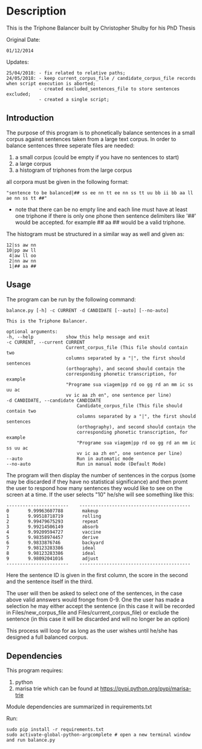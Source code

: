 Description
===========
This is the Triphone Balancer built by Christopher Shulby for his PhD Thesis

Original Date:

    01/12/2014

Updates:

    25/04/2018: - fix related to relative paths;
    24/05/2018: - keep current_corpus_file / candidate_corpus_file records when script execution is aborted;
                - created excluded_sentences_file to store sentences excluded;
                - created a single script;


Introduction
------------

The purpose of this program is to phonetically balance sentences in a small corpus against sentences taken from a large text corpus.
In order to balance sentences three seperate files are needed:
1. a small corpus (could be empty if you have no sentences to start)
2. a large corpus
3. a histogram of triphones from the large corpus

all corpora must be given in the following format:

    "sentence to be balanced|## ss ee nn tt ee nn ss tt uu bb ii bb aa ll ae nn ss tt ##"

* note that there can be no empty line and each line must have at least one triphone
if there is only one phone then sentence delimiters like '##' would be accepted.
for example ## aa ## would be a valid triphone.

The histogram must be structured in a similar way as well and given as:

    12|ss aw nn
    10|pp aw ll
     4|aw ll oo
     2|nn aw nn
     1|## aa ##

Usage
-----
The program can be run by the following command:

    balance.py [-h] -c CURRENT -d CANDIDATE [--auto] [--no-auto]

    This is the Triphone Balancer.

    optional arguments:
    -h, --help            show this help message and exit
    -c CURRENT, --current CURRENT
                          Current_corpus_file (This file should contain two
                          columns separated by a "|", the first should sentences
                          (orthography), and second should contain the
                          corresponding phonetic transcription, for example
                          "Programe sua viagem|pp rd oo gg rd an mm ic ss uu ac
                          vv ic aa zh en", one sentence per line)
    -d CANDIDATE, --candidate CANDIDATE
                              Candidate_corpus_file (This file should contain two
                              columns separated by a "|", the first should sentences
                              (orthography), and second should contain the
                              corresponding phonetic transcription, for example
                              "Programe sua viagem|pp rd oo gg rd an mm ic ss uu ac
                              vv ic aa zh en", one sentence per line)
    --auto                    Run in automatic mode
    --no-auto                 Run in manual mode (Default Mode)


The program will then display the number of sentences in the corpus (some may be discarded if they have no statistical significance)
and then promt the user to respond how many sentences they would like to see on the screen at a time.
If the user selects "10" he/she will see something like this:

    -----------------------    -----------------------------------------
    0       9.99963607788       makeup
    1       9.99518718719       rolling
    2       9.99479675293       repeat
    3       9.99214506149       absorb
    4       9.99209594727       vaccine
    5       9.98358974457       derive
    6       9.9833876746        backyard
    7       9.98123283386       ideal
    8       9.98123283386       ideal
    9       9.98092041016       adjust
    -----------------------    -----------------------------------------

Here the sentence ID is given in the first column, the score in the second and the sentence itself in the third.

The user will then be asked to select one of the sentences, in the case above valid annswers would fronge from 0-9.
One the user has made a selection he may either accept the sentence 
(in this case it will be recorded in Files/new_corpus_file and Files/current_corpus_file)
or exclude the sentence (in this case it will be discarded and will no longer be an option)

This process will loop for as long as the user wishes until he/she has designed a full balanced corpus.

Dependencies
-----------
This program requires:

1. python
2. marisa trie which can be found at https://pypi.python.org/pypi/marisa-trie

Module dependencies are summarized in requirements.txt

Run:

    sudo pip install -r requirements.txt
    sudo activate-global-python-argcomplete # open a new terminal window and run balance.py
